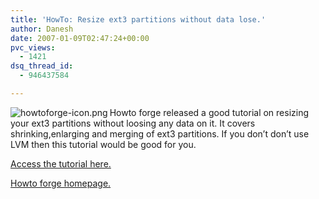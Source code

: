 ```yaml
---
title: 'HowTo: Resize ext3 partitions without data lose.'
author: Danesh
date: 2007-01-09T02:47:24+00:00
pvc_views:
  - 1421
dsq_thread_id:
  - 946437584

---
```

<img align="left" alt="howtoforge-icon.png" id="image38" title="howtoforge-icon.png" src="/techblog/wp-content/uploads/2007/01/howtoforge-icon.png" />Howto forge released a good tutorial on resizing your ext3 partitions without loosing any data on it. It covers shrinking,enlarging and merging of ext3 partitions. If you don&#8217;t don&#8217;t use LVM then this tutorial would be good for you.

[Access the tutorial here.][1]

[Howto forge homepage.][2]

 [1]: http://www.howtoforge.com/linux_resizing_ext3_partitions
 [2]: http://www.howtoforge.com